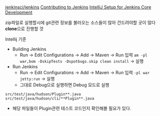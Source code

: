 [jenkinsci/jenkins](https://github.com/jenkinsci/jenkins)
[Contributing to Jenkins](https://github.com/Bandagiswapnil/jenkins/blob/af424b5e64e89d9ec741e05363dcf6102adbfd62/CONTRIBUTING.md#contributing-to-jenkins)
[IntelliJ Setup for Jenkins Core Development](https://www.jenkins.io/doc/developer/building/intellij/)

zip파일로 실행할시에 git관련 정보를 불러오는 소스들이 많아 건드려야할 곳이 많다 **clone**으로 진행할 것

Intellij 기준
- Building Jenkins
	- Run -> Edit Configurations -> Add -> Maven ->  Run 입력 `am -pl war,bom -DskipTests -Dspotbugs.skip clean install` -> 실행
- Run Jenkins
	- Run -> Edit Configurations -> Add -> Maven ->  Run 입력 `-pl war jetty:run` -> 실행
	- 그대로 Debug으로 실행하면 Debug 모드로 실행
	
`src/test/java/hudson/Plugin**.java`
`src/test/java/hudson/cli/**Plugin**.java`
- 해당 파일들이 Plugin관련 테스트 코드인지 확인해볼 필요가 있다.

